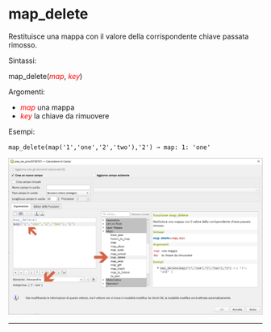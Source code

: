 # map_delete

Restituisce una mappa con il valore della corrispondente chiave passata rimosso.

Sintassi:

map_delete(_<span style="color:red;">map</span>_, _<span style="color:red;">key</span>_)

Argomenti:

* _<span style="color:red;">map</span>_ una mappa
* _<span style="color:red;">key</span>_ la chiave da rimuovere

Esempi:

```
map_delete(map('1','one','2','two'),'2') → map: 1: 'one'
```

![](../../img/maps/map_delete/map_delete1.png)

---
